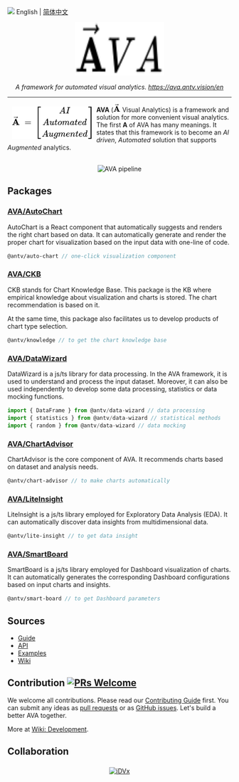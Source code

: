 <img src="https://gw.alipayobjects.com/zos/antfincdn/R8sN%24GNdh6/language.svg" width="18"> English | [简体中文](./zh-CN/README.zh-CN.md)

<div align="center">
  <img width="200" height="120" src="./common/img/logo.svg" alt="AVA logo">
</div>

<div align="center">

<i>A framework for automated visual analytics.</i>
<i><a href="https://ava.antv.vision/en"><https://ava.antv.vision/en></a></i>

</div>

----

<a href="https://ava.antv.vision"><img src="./common/img/vectorA.svg" align="left" width="180" hspace="10" vspace="6"></a>

**AVA** (<img src="./common/img/vectorASymbol.svg" width="16">  Visual Analytics) is a framework and solution for more convenient visual analytics. The first **A** of AVA  has many meanings. It states that this framework is to become an *AI driven*, *Automated* solution that supports *Augmented* analytics.

<br />

<div align="center">
  <img width="800" src="https://gw.alipayobjects.com/zos/antfincdn/oCtZLZ5Y%26/AVA%252520Pipeline.png" alt="AVA pipeline">
</div>

## Packages

### [AVA/AutoChart](https://github.com/antvis/AVA/blob/master/packages/auto-chart)

AutoChart is a React component that automatically suggests and renders the right chart based on data.
It can automatically generate and render the proper chart for visualization based on the input data with one-line of code.

```protobuf
@antv/auto-chart // one-click visualization component
```

### [AVA/CKB](https://github.com/antvis/AVA/tree/master/packages/knowledge)

CKB stands for Chart Knowledge Base.
This package is the KB where empirical knowledge about visualization and charts is stored. The chart recommendation is based on it.

At the same time, this package also facilitates us to develop products of chart type selection.


```protobuf
@antv/knowledge // to get the chart knowledge base
```

### [AVA/DataWizard](https://github.com/antvis/AVA/tree/master/packages/data-wizard)

DataWizard is a js/ts library for data processing.
In the AVA framework, it is used to understand and process the input dataset.
Moreover, it can also be used independently to develop some data processing, statistics or data mocking functions.

```ts
import { DataFrame } from @antv/data-wizard // data processing
import { statistics } from @antv/data-wizard // statistical methods
import { random } from @antv/data-wizard // data mocking
```

### [AVA/ChartAdvisor](https://github.com/antvis/AVA/tree/master/packages/chart-advisor)

ChartAdvisor is the core component of AVA. It recommends charts based on dataset and analysis needs.

```protobuf
@antv/chart-advisor // to make charts automatically
```

### [AVA/LiteInsight](https://github.com/antvis/AVA/blob/master/packages/lite-insight)

LiteInsight is a js/ts library employed for Exploratory Data Analysis (EDA).
It can automatically discover data insights from multidimensional data.

```protobuf
@antv/lite-insight // to get data insight
```

### [AVA/SmartBoard](https://github.com/antvis/AVA/blob/master/packages/smart-board)

SmartBoard is a js/ts library employed for Dashboard visualization of charts.
It can automatically generates the corresponding Dashboard configurations based on input charts and insights.

```protobuf
@antv/smart-board // to get Dashboard parameters
```

## Sources

* [Guide](https://ava.antv.vision/en/docs/guide/intro)
* [API](https://ava.antv.vision/en/docs/api/intro)
* [Examples](https://ava.antv.vision/en/examples/gallery)
* [Wiki](https://github.com/antvis/AVA/wiki)

## Contribution [![PRs Welcome](https://img.shields.io/badge/PRs-welcome-brightgreen.svg?style=flat-square)](http://makeapullrequest.com)

We welcome all contributions. Please read our [Contributing Guide](./CONTRIBUTING.md) first. You can submit any ideas as [pull requests](https://github.com/antvis/AVA/pulls) or as [GitHub issues](https://github.com/antvis/AVA/issues). Let's build a better AVA together.

More at [Wiki: Development](https://github.com/antvis/AVA/wiki/Development).

## Collaboration

<div align="center">
  <a href="https://idvxlab.com/"><img src="https://gw.alipayobjects.com/zos/antfincdn/rxgntN5msN/idvx.png" alt="iDVx" width="140" align="middle" hspace="20"></a>
</div>
